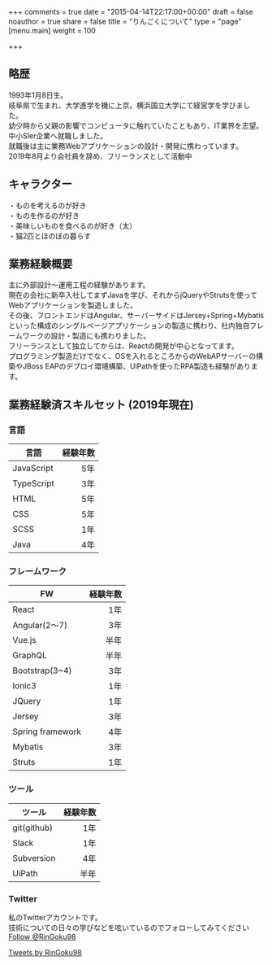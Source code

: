 +++
comments = true
date = "2015-04-14T22:17:00+00:00"
draft = false
noauthor = true
share = false
title = "りんごくについて"
type = "page"
[menu.main]
weight = 100

+++
## 略歴
1993年1月8日生。<br />
岐阜県で生まれ、大学進学を機に上京。横浜国立大学にて経営学を学びました。<br />
幼少時から父親の影響でコンピュータに触れていたこともあり、IT業界を志望。中小SIer企業へ就職しました。<br />
就職後は主に業務Webアプリケーションの設計・開発に携わっています。<br />
2019年8月より会社員を辞め、フリーランスとして活動中<br />

## キャラクター
・ものを考えるのが好き<br />
・ものを作るのが好き<br />
・美味しいものを食べるのが好き（太）<br />
・猫2匹とほのぼの暮らす<br />

## 業務経験概要
主に外部設計～運用工程の経験があります。</br >
現在の会社に新卒入社してまずJavaを学び、それからjQueryやStrutsを使ってWebアプリケーションを製造しました。<br />
その後、フロントエンドはAngular、サーバーサイドはJersey+Spring+Mybatisといった構成のシングルページアプリケーションの製造に携わり、社内独自フレームワークの設計・製造にも携わりました。<br />
フリーランスとして独立してからは、Reactの開発が中心となってます。<br />
プログラミング製造だけでなく、OSを入れるところからのWebAPサーバーの構築やJBoss EAPのデプロイ環境構築、UiPathを使ったRPA製造も経験があります。

## 業務経験済スキルセット (2019年現在)
### 言語
|言語|経験年数|
|---|---:|
|JavaScript|5年|
|TypeScript|3年|
|HTML|5年|
|CSS|5年|
|SCSS|1年|
|Java|4年|

### フレームワーク
|FW|経験年数|
|---|---:|
|React|1年|
|Angular(2～7)|3年|
|Vue.js|半年|
|GraphQL|半年|
|Bootstrap(3~4)|3年|
|Ionic3|1年|
|JQuery|1年|
|Jersey|3年|
|Spring framework|4年|
|Mybatis|3年|
|Struts|1年|

### ツール
|ツール|経験年数|
|---|---:|
|git(github)|1年|
|Slack|1年|
|Subversion|4年|
|UiPath|半年|

### Twitter
私のTwitterアカウントです。<br>
技術についての日々の学びなどを呟いているのでフォローしてみてください<br>
<a href="https://twitter.com/RinGoku98?ref_src=twsrc%5Etfw" class="twitter-follow-button" data-show-count="false">Follow @RinGoku98</a><script async src="https://platform.twitter.com/widgets.js" charset="utf-8"></script>

<section style="width:75%;">
<a class="twitter-timeline" data-lang="ja" data-height="1000" data-theme="dark" href="https://twitter.com/RinGoku98?ref_src=twsrc%5Etfw">Tweets by RinGoku98</a> <script async src="https://platform.twitter.com/widgets.js" charset="utf-8"></script>
</section>
